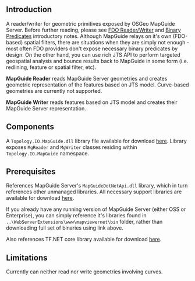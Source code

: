 ## Introduction ##

A reader/writer for geometric primitives exposed by OSGeo MapGuide Server.
Before further reading, please see [FDO Reader/Writer](http://code.google.com/p/tf-net/wiki/FdoReaderWriter) and [Binary Predicates](http://code.google.com/p/tf-net/wiki/JtsBinaryPredicates) introductory notes. Although MapGuide relays on it's own (FDO-based) spatial filters, there are situations when they are simply not enough - most often FDO providers don't expose necessary binary predicates by design. On the other hand, you can use rich JTS API to perform targeted geospatial analysis and bounce results back to MapGuide in some form (i.e. redlining, feature or spatial filter, etc).

**MapGuide Reader** reads MapGuide Server geometries and creates geometric representation of the features based on JTS model. Curve-based geometries are currently not supported.

**MapGuide Writer** reads features based on JTS model and creates their MapGuide Server representation.


## Components ##

A `Topology.IO.MapGuide.dll` library file available for download [here](http://code.google.com/p/tf-net/downloads/list). Library exposes `MgReader` and `MgWriter` classes residing within `Topology.IO.MapGuide` namespace.


## Prerequisites ##

References MapGuide Server's `MapGuideDotNetApi.dll` library, which in turn references other unmanaged libraries. All necessary support libraries are available for download [here](http://download.osgeo.org/mapguide/releases/1.2.0/mapguide-1.2.0.tar.gz).

If you already have any running version of MapGuide Server (either OSS or Enterprise), you can simply reference it's libraries found in `..\WebServerExtensions\www\mapviewernet\bin` folder, rather than downloading full set of binaries using link above.

Also references TF.NET core library available for download [here](http://code.google.com/p/tf-net/downloads/list).


## Limitations ##

Currently can neither read nor write geometries involving curves.